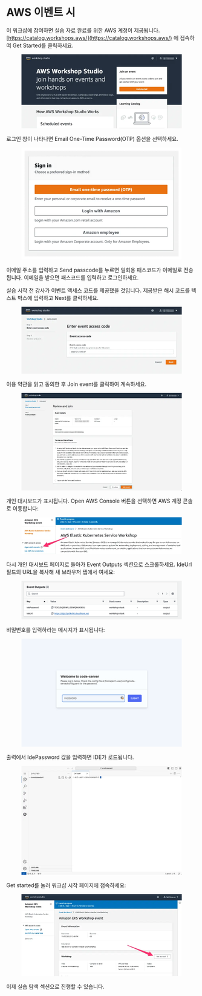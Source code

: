 # AWS 이벤트 시

이 워크샵에 참여하면 실습 자료 완료를 위한 AWS 계정이 제공됩니다. [https://catalog.workshops.aws/](https://catalog.workshops.aws/) 에 접속하여 Get Started를 클릭하세요.

<figure><img src="../../.gitbook/assets/image (5) (1) (1).png" alt=""><figcaption></figcaption></figure>

로그인 창이 나타나면 Email One-Time Password(OTP) 옵션을 선택하세요.

<figure><img src="../../.gitbook/assets/image (1) (1) (1) (1).png" alt=""><figcaption></figcaption></figure>

이메일 주소를 입력하고 Send passcode를 누르면 일회용 패스코드가 이메일로 전송됩니다. 이메일을 받으면 패스코드를 입력하고 로그인하세요.

실습 시작 전 강사가 이벤트 액세스 코드를 제공했을 것입니다. 제공받은 해시 코드를 텍스트 박스에 입력하고 Next를 클릭하세요.

<figure><img src="../../.gitbook/assets/image (3) (1) (1) (1).png" alt=""><figcaption></figcaption></figure>

이용 약관을 읽고 동의한 후 Join event를 클릭하여 계속하세요.

<figure><img src="../../.gitbook/assets/image (4) (1) (1) (1).png" alt=""><figcaption></figcaption></figure>

개인 대시보드가 표시됩니다. Open AWS Console 버튼을 선택하면 AWS 계정 콘솔로 이동합니다:

<figure><img src="../../.gitbook/assets/image (5) (1) (1) (1).png" alt=""><figcaption></figcaption></figure>

다시 개인 대시보드 페이지로 돌아가 Event Outputs 섹션으로 스크롤하세요. IdeUrl 필드의 URL을 복사해 새 브라우저 탭에서 여세요:

<figure><img src="../../.gitbook/assets/image (6) (1) (1).png" alt=""><figcaption></figcaption></figure>

비밀번호를 입력하라는 메시지가 표시됩니다:

<figure><img src="../../.gitbook/assets/image (7) (1) (1).png" alt=""><figcaption></figcaption></figure>

출력에서 IdePassword 값을 입력하면 IDE가 로드됩니다.

<figure><img src="../../.gitbook/assets/image (8) (1) (1).png" alt=""><figcaption></figcaption></figure>

Get started를 눌러 워크샵 시작 페이지에 접속하세요:

<figure><img src="../../.gitbook/assets/image (9) (1) (1).png" alt=""><figcaption></figcaption></figure>

이제 실습 탐색 섹션으로 진행할 수 있습니다.

